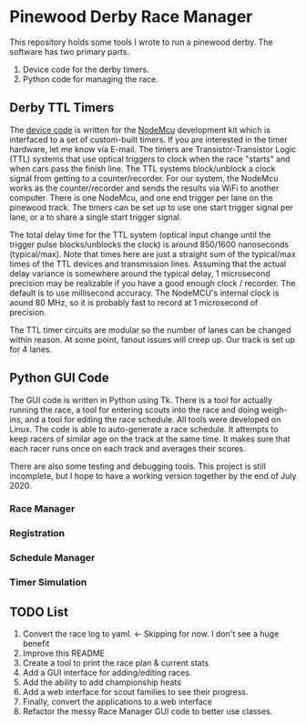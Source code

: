 # Pinewood Derby Race Manager

This repository holds some tools I wrote to run a pinewood derby. The software has two primary parts. 

1. Device code for the derby timers.
2. Python code for managing the race.

## Derby TTL Timers

The [device code](NodeMCU_Code/DerbyTimerNodeMCU/DerbyTimerNodeMCU.ino) is written for the [NodeMcu](https://www.nodemcu.com/index_en.html) development kit which is interfaced to a set of custom-built timers.
If you are interested in the timer hardware, let me know via E-mail. The timers are Transistor-Transistor Logic (TTL) systems that use optical triggers to clock when the race "starts" and when cars pass the finish line. The TTL systems block/unblock a clock signal from getting to a counter/recorder. For our system, the NodeMcu works as the counter/recorder and sends the results via WiFi to another computer. There is one NodeMcu, and one end trigger per lane on the pinewood track. The timers can be set up to use one start trigger signal per lane, or a to share a single start trigger signal.

The total delay time for the TTL system (optical input change until the trigger pulse blocks/unblocks the clock) is around 850/1600 nanoseconds (typical/max). Note that times here are just a straight sum of the typical/max times of the TTL devices and transmission lines. Assuming that the actual delay variance is somewhere around the typical delay, 1 microsecond precision may be realizable if you have a good enough clock / recorder. The default is to use millisecond accuracy. The NodeMCU's internal clock is aound 80 MHz, so it is probably fast to record at 1 microsecond of precision.

The TTL timer circuits are modular so the number of lanes can be changed within reason. At some point, fanout issues will creep up. Our track is set up for 4 lanes. 

 

## Python GUI Code

The GUI code is written in Python using Tk. There is a tool for actually running the race, a tool for entering scouts into the race and doing weigh-ins, and a tool for editing the race schedule. All tools were developed on Linux. The code is able to auto-generate a race schedule. It attempts to keep racers of similar age on the track at the same time. It makes sure that each racer runs once on each track and averages their scores. 

There are also some testing and debugging tools. This project is still incomplete, but I hope to have a working version together by the end of July 2020.

### Race Manager

### Registration

### Schedule Manager

### Timer Simulation

## TODO List

  1. Convert the race log to yaml. <- Skipping for now. I don't see a huge benefit
  2. Improve this README
  3. Create a tool to print the race plan & current stats
  5. Add a GUI interface for adding/editing races.
  6. Add the ability to add championship heats
  7. Add a web interface for scout families to see their progress.
  8. Finally, convert the applications to a web interface
  9. Refactor the messy Race Manager GUI code to better use classes.

